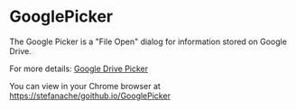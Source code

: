 # GooglePicker
The Google Picker is a "File Open" dialog for information stored on Google Drive. 

For more details: <a href="https://developers.google.com/drive/picker/guides/overview">Google Drive Picker</a>

You can view in your Chrome browser at <a href="https://stefanache/goithub.io/GooglePicker/index.html">https://stefanache/goithub.io/GooglePicker</a>
